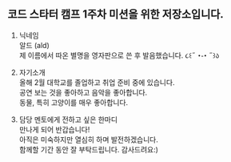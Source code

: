 코드 스타터 캠프 1주차 미션을 위한 저장소입니다.
------------------------------------

1. 닉네임
</br>알드 (ald)
</br>제 이름에서 따온 별명을 영자판으로 쓴 후 발음했습니다. ૮꒰˶ ･֊･ ˶꒱ა

2. 자기소개
</br> 올해 2월 대학교를 졸업하고 취업 준비 중에 있습니다.
</br>공연 보는 것을 좋아하고 음악을 좋아합니다.
</br>동물, 특히 고양이를 매우 좋아합니다.

3. 담당 멘토에게 전하고 싶은 한마디
</br>만나게 되어 반갑습니다!
</br>아직은 미숙하지만 열심히 하며 발전하겠습니다.
</br>함께할 기간 동안 잘 부탁드립니다. 감사드려요:)
